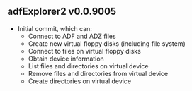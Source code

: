adfExplorer2 v0.0.9005
-------------

  * Initial commit, which can:
    * Connect to ADF and ADZ files
    * Create new virtual floppy disks (including file system)
    * Connect to files on virtual floppy disks
    * Obtain device information
    * List files and directories on virtual device
    * Remove files and directories from virtual device
    * Create directories on virtual device